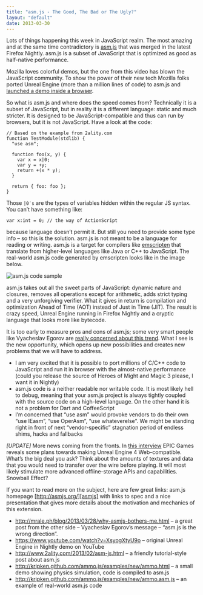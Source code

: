 ```yaml
---
title: "asm.js - The Good, The Bad or The Ugly?"
layout: "default"
date: 2013-03-30 
---
```


Lots of things happening this week in JavaScript realm. The most amazing and at the same time contradictory is [asm.js][asmjs] that was merged in the latest Firefox Nightly. asm.js is a subset of JavaScript that is optimized as good as half-native performance.

Mozilla loves colorful demos, but the one from this video has blown the JavaScript community. To show the power of their new tech Mozilla folks ported Unreal Engine (more than a million lines of code) to asm.js and [launched a demo inside a browser][unreal-demo].

So what is asm.js and where does the speed comes from? Technically it is a subset of JavaScript, but in reality it is a different language: static and much stricter. It is designed to be JavaScript-compatible and thus can run by browsers, but it is not JavaScript. Have a look at the code:

```
// Based on the example from 2ality.com
function TestModule(stdlib) {
  "use asm";
 
  function foo(x, y) {
    var x = x|0;
    var y = +y;
    return +(x * y);
  }
 
  return { foo: foo };
}
```

Those `|0′s` are the types of variables hidden within the regular JS syntax. You can’t have something like:

```
var x:int = 0; // the way of ActionScript
```

because language doesn’t permit it. But still you need to provide some type info – so this is the solution. asm.js is not meant to be a language for reading or writing. asm.js is a target for compilers like [emscripten][emscripten] that translate from higher-level languages like Java or C++ to JavaScript. The real-world asm.js code generated by emscripten looks like in the image below.

![asm.js code sample][asm-code-sample]

asm.js takes out all the sweet parts of JavaScript: dynamic nature and closures, removes all operations except for arithmetic, adds strict typing and a very unforgiving verifier. What it gives in return is compilation and optimization Ahead of Time (AOT) instead of Just in Time (JIT). The result is crazy speed, Unreal Engine running in Firefox Nightly and a cryptic language that looks more like bytecode.

It is too early to measure pros and cons of asm.js; some very smart people like Vyacheslav Egorov are [really concerned about this trend][why-asmjs-bothers-me]. What I see is the new opportunity, which opens up new possibilities and creates new problems that we will have to address.

- I am very excited that it is possible to port millions of C/C++ code to JavaScript and run it in browser with the almost-native performance (could you release the source of Heroes of Might and Magic 3 please, I want it in Nightly)
- asm.js code is a neither readable nor writable code. It is most likely hell to debug, meaning that your asm.js project is always tightly coupled with the source code on a high-level language. On the other hand it is not a problem for Dart and CoffeeScript
- I’m concerned that “use asm” would provoke vendors to do their own “use IEasm”, “use OperAsm”, “use whateverelse”. We might be standing right in front of next “vendor-specific” stagnation period of endless shims, hacks and fallbacks

*[UPDATE]* More news coming from the fronts. In [this interview][epic-interview] EPIC Games reveals some plans towards making Unreal Engine 4 Web-compatible. What’s the big deal you ask? Think about the amounts of textures and data that you would need to transfer over the wire before playing. It will most likely stimulate more advanced offline-storage APIs and capabilities. Snowball Effect?

If you want to read more on the subject, here are few great links:
asm.js homepage [http://asmjs.org/][asmjs] with links to spec and a nice presentation that gives more details about the motivation and mechanics of this extension.

- http://mrale.ph/blog/2013/03/28/why-asmjs-bothers-me.html – a great post from the other side – Vyacheslav Egorov’s message – “asm.js is the wrong direction”.
- https://www.youtube.com/watch?v=XsyogXtyU9o – original Unreal Engine in Nightly demo on YouTube
- http://www.2ality.com/2013/02/asm-js.html – a friendly tutorial-style post about asm.js
- http://kripken.github.com/ammo.js/examples/new/ammo.html – a small demo showing physics simulation, code is compiled to asm.js
- http://kripken.github.com/ammo.js/examples/new/ammo.asm.js – an example of real-world asm.js code


[asmjs]: http://asmjs.org/ "asm.js"
[unreal-demo]: http://www.webmonkey.com/2013/03/mozilla-epic-bring-unreal-3-gaming-engine-to-the-web/ "Unreal Demo"
[emscripten]: https://github.com/kripken/emscripten/wiki
[asm-code-sample]: /img/asmjs1.png
[why-asmjs-bothers-me]: http://mrale.ph/blog/2013/03/28/why-asmjs-bothers-me.html
[epic-interview]: http://www.gamasutra.com/view/news/189583/Interview_Epic_goes_allin_on_HTML5_with_UE4_support.php
